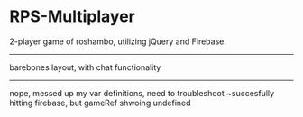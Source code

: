 # RPS-Multiplayer
2-player game of roshambo, utilizing jQuery and Firebase.
***
barebones layout, with chat functionality
***
nope, messed up my var definitions, need to troubleshoot
~succesfully hitting firebase, but gameRef shwoing undefined
